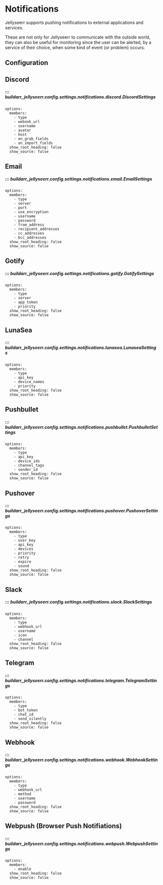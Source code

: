 # Notifications

Jellyseerr supports pushing notifications to external applications and services.

These are not only for Jellyseerr to communicate with the outside world, they can also be useful
for monitoring since the user can be alerted, by a service of their choice, when
some kind of event (or problem) occurs.

## Configuration

## Discord

##### ::: buildarr_jellyseerr.config.settings.notifications.discord.DiscordSettings
    options:
      members:
        - type
        - webook_url
        - username
        - avatar
        - host
        - on_grab_fields
        - on_import_fields
      show_root_heading: false
      show_source: false

## Email

##### ::: buildarr_jellyseerr.config.settings.notifications.email.EmailSettings
    options:
      members:
        - type
        - server
        - port
        - use_encryption
        - username
        - password
        - from_address
        - recipient_addresses
        - cc_addresses
        - bcc_addresses
      show_root_heading: false
      show_source: false

## Gotify

##### ::: buildarr_jellyseerr.config.settings.notifications.gotify.GotifySettings
    options:
      members:
        - type
        - server
        - app_token
        - priority
      show_root_heading: false
      show_source: false

## LunaSea

##### ::: buildarr_jellyseerr.config.settings.notifications.lunasea.LunaseaSettings
    options:
      members:
        - type
        - api_key
        - device_names
        - priority
      show_root_heading: false
      show_source: false

## Pushbullet

##### ::: buildarr_jellyseerr.config.settings.notifications.pushbullet.PushbulletSettings
    options:
      members:
        - type
        - api_key
        - device_ids
        - channel_tags
        - sender_id
      show_root_heading: false
      show_source: false

## Pushover

##### ::: buildarr_jellyseerr.config.settings.notifications.pushover.PushoverSettings
    options:
      members:
        - type
        - user_key
        - api_key
        - devices
        - priority
        - retry
        - expire
        - sound
      show_root_heading: false
      show_source: false

## Slack

##### ::: buildarr_jellyseerr.config.settings.notifications.slack.SlackSettings
    options:
      members:
        - type
        - webhook_url
        - username
        - icon
        - channel
      show_root_heading: false
      show_source: false

## Telegram

##### ::: buildarr_jellyseerr.config.settings.notifications.telegram.TelegramSettings
    options:
      members:
        - type
        - bot_token
        - chat_id
        - send_silently
      show_root_heading: false
      show_source: false

## Webhook

##### ::: buildarr_jellyseerr.config.settings.notifications.webhook.WebhookSettings
    options:
      members:
        - type
        - webhook_url
        - method
        - username
        - password
      show_root_heading: false
      show_source: false


## Webpush (Browser Push Notifiations)

##### ::: buildarr_jellyseerr.config.settings.notifications.webpush.WebpushSettings
    options:
      members:
        - enable
      show_root_heading: false
      show_source: false
